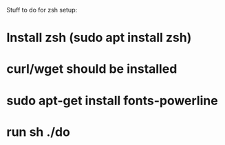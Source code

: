 Stuff to do for zsh setup:

# Install zsh (sudo apt install zsh)
# curl/wget should be installed
# sudo apt-get install fonts-powerline
# run sh ./do
